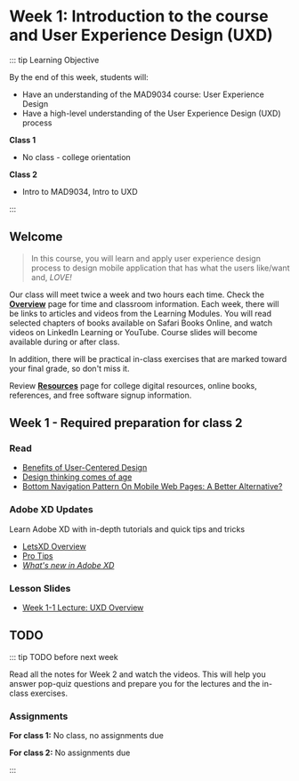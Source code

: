 # Week 1: Introduction to the course and User Experience Design (UXD)

::: tip Learning Objective

By the end of this week, students will:

- Have an understanding of the MAD9034 course: User Experience Design
- Have a high-level understanding of the User Experience Design (UXD) process

**Class 1** 
- No class - college orientation

**Class 2**
- Intro to MAD9034, Intro to UXD

:::

## Welcome

> In this course, you will learn and apply user experience design process to design mobile application that has what the users like/want and, _LOVE!_

Our class will meet twice a week and two hours each time. Check the [**Overview**](../../overview/) page for time and classroom information. Each week, there will be links to articles and videos from the Learning Modules. You will read selected chapters of books available on Safari Books Online, and watch videos on LinkedIn Learning or YouTube. Course slides will become available during or after class. 

In addition, there will be practical in-class exercises that are marked toward your final grade, so don't miss it.

Review [**Resources**](../../resources/) page for college digital resources, online books, references, and free software signup information.


## Week 1 - Required preparation for class 2

### Read

- [Benefits of User-Centered Design](http://www.usability.gov/what-and-why/benefits-of-ucd.html)
- [Design thinking comes of age](https://hbr.org/2015/09/design-thinking-comes-of-age)
- [Bottom Navigation Pattern On Mobile Web Pages: A Better Alternative?](https://www.smashingmagazine.com/2019/08/bottom-navigation-pattern-mobile-web-pages/)


### Adobe XD Updates

Learn Adobe XD with in-depth tutorials and quick tips and tricks
- [LetsXD Overview](https://letsxd.com)
- [Pro Tips](https://letsxd.com/protips)
- [*What's new in Adobe XD*](https://helpx.adobe.com/ca/xd/help/whats-new.html)


### Lesson Slides

- [Week 1-1 Lecture: UXD Overview](https://drive.google.com/drive/folders/1NIPEEpSmhYMkEWt5WsQyFekJgUcB-2-y)


## TODO

::: tip TODO before next week

Read all the notes for Week 2 and watch the videos. This will help you answer pop-quiz questions and prepare you for the lectures and the in-class exercises.

### Assignments

**For class 1:**
No class, no assignments due

**For class 2:**
No assignments due

:::
